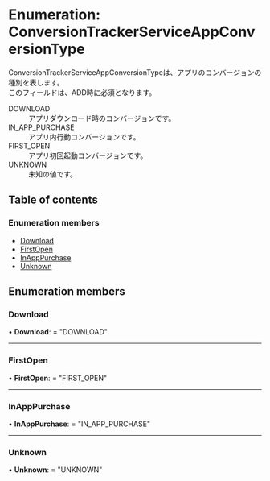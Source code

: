 # Enumeration: ConversionTrackerServiceAppConversionType


<div lang=\"ja\">ConversionTrackerServiceAppConversionTypeは、アプリのコンバージョンの種別を表します。<br> このフィールドは、ADD時に必須となります。</div>  <dl class=term>   <dt class=\"term__item\">DOWNLOAD</dt>   <dd class=\"term__desc\"><span lang=\"ja\">アプリダウンロード時のコンバージョンです。</span></dd>   <dt class=\"term__item\">IN_APP_PURCHASE</dt>   <dd class=\"term__desc\"><span lang=\"ja\">アプリ内行動コンバージョンです。</span></dd>   <dt class=\"term__item\">FIRST_OPEN</dt>   <dd class=\"term__desc\"><span lang=\"ja\">アプリ初回起動コンバージョンです。</span></dd>   <dt class=\"term__item\">UNKNOWN</dt>   <dd class=\"term__desc\"><span lang=\"ja\">未知の値です。</span></dd> </dl>

## Table of contents

### Enumeration members

- [Download](conversiontrackerserviceappconversiontype.md#download)
- [FirstOpen](conversiontrackerserviceappconversiontype.md#firstopen)
- [InAppPurchase](conversiontrackerserviceappconversiontype.md#inapppurchase)
- [Unknown](conversiontrackerserviceappconversiontype.md#unknown)

## Enumeration members

### Download

• **Download**: = "DOWNLOAD"

___

### FirstOpen

• **FirstOpen**: = "FIRST\_OPEN"

___

### InAppPurchase

• **InAppPurchase**: = "IN\_APP\_PURCHASE"

___

### Unknown

• **Unknown**: = "UNKNOWN"
